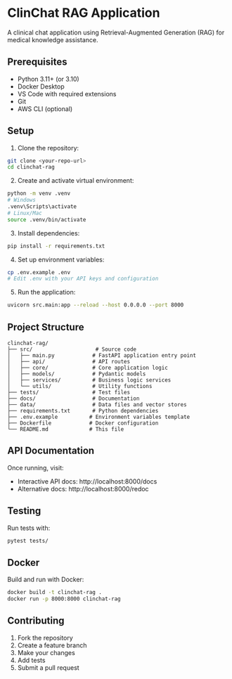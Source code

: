 # ClinChat RAG Application

A clinical chat application using Retrieval-Augmented Generation (RAG) for medical knowledge assistance.

## Prerequisites

- Python 3.11+ (or 3.10)
- Docker Desktop
- VS Code with required extensions
- Git
- AWS CLI (optional)

## Setup

1. Clone the repository:
```bash
git clone <your-repo-url>
cd clinchat-rag
```

2. Create and activate virtual environment:
```bash
python -m venv .venv
# Windows
.venv\Scripts\activate
# Linux/Mac
source .venv/bin/activate
```

3. Install dependencies:
```bash
pip install -r requirements.txt
```

4. Set up environment variables:
```bash
cp .env.example .env
# Edit .env with your API keys and configuration
```

5. Run the application:
```bash
uvicorn src.main:app --reload --host 0.0.0.0 --port 8000
```

## Project Structure

```
clinchat-rag/
├── src/                    # Source code
│   ├── main.py            # FastAPI application entry point
│   ├── api/               # API routes
│   ├── core/              # Core application logic
│   ├── models/            # Pydantic models
│   ├── services/          # Business logic services
│   └── utils/             # Utility functions
├── tests/                 # Test files
├── docs/                  # Documentation
├── data/                  # Data files and vector stores
├── requirements.txt       # Python dependencies
├── .env.example          # Environment variables template
├── Dockerfile            # Docker configuration
└── README.md             # This file
```

## API Documentation

Once running, visit:
- Interactive API docs: http://localhost:8000/docs
- Alternative docs: http://localhost:8000/redoc

## Testing

Run tests with:
```bash
pytest tests/
```

## Docker

Build and run with Docker:
```bash
docker build -t clinchat-rag .
docker run -p 8000:8000 clinchat-rag
```

## Contributing

1. Fork the repository
2. Create a feature branch
3. Make your changes
4. Add tests
5. Submit a pull request